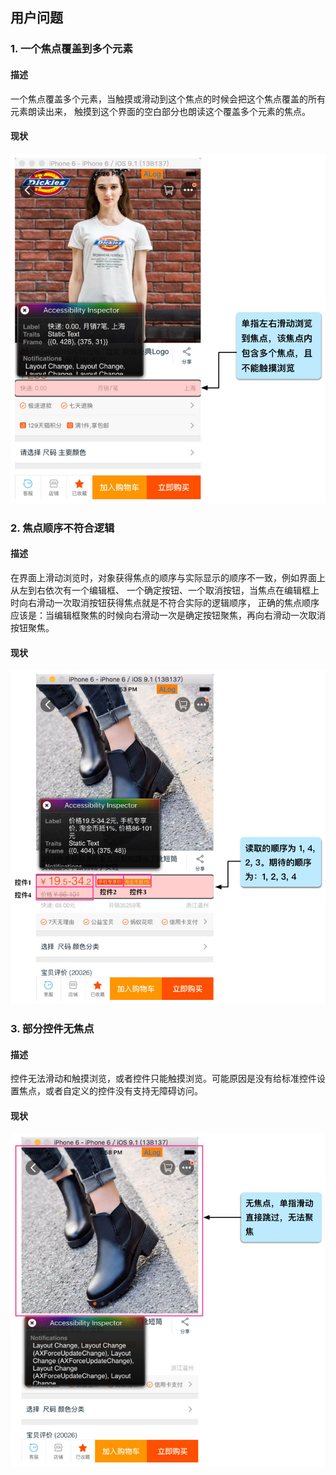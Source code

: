 ## 用户问题
### 1. 一个焦点覆盖到多个元素
#### 描述
一个焦点覆盖多个元素，当触摸或滑动到这个焦点的时候会把这个焦点覆盖的所有元素朗读出来，
触摸到这个界面的空白部分也朗读这个覆盖多个元素的焦点。
#### 现状
  ![一个焦点覆盖到多个元素](18.jpg)

### 2. 焦点顺序不符合逻辑
#### 描述
在界面上滑动浏览时，对象获得焦点的顺序与实际显示的顺序不一致，例如界面上从左到右依次有一个编辑框、
一个确定按钮、一个取消按钮，当焦点在编辑框上时向右滑动一次取消按钮获得焦点就是不符合实际的逻辑顺序，
正确的焦点顺序应该是：当编辑框聚焦的时候向右滑动一次是确定按钮聚焦，再向右滑动一次取消按钮聚焦。
#### 现状
  ![焦点顺序不符合逻辑](20.jpg)
  
### 3. 部分控件无焦点
#### 描述
控件无法滑动和触摸浏览，或者控件只能触摸浏览。可能原因是没有给标准控件设置焦点，或者自定义的控件没有支持无障碍访问。
#### 现状
   ![焦点顺序不符合逻辑](19.jpg)
